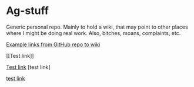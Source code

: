 # Ag-stuff

Generic personal repo.  Mainly to hold a wiki, that may point to other places where I might be doing real work.  Also, bitches, moans, complaints, etc.

[Example links from GitHub repo to wiki](Example-links-from-GitHub-repo-to-wiki.md)

[[Test link]]

[Test link](test-link.md)
[test link]

[test link]()
